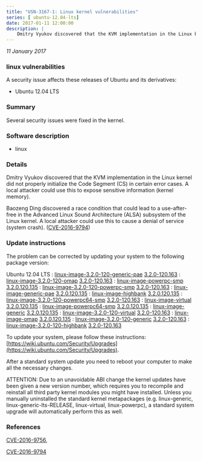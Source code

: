```yaml
---
title: "USN-3167-1: Linux kernel vulnerabilities"
series: [ ubuntu-12.04-lts]
date: 2017-01-11 12:00:00
description: |
    Dmitry Vyukov discovered that the KVM implementation in the Linux kernel did not properly initialize the Code Segment (CS) in certain error cases. A local attacker could use this to expose sensitive information (kernel memory).
--- 
```

 
 

*11 January 2017*

### linux vulnerabilities

A security issue affects these releases of Ubuntu and its derivatives:

* Ubuntu 12.04 LTS

### Summary

Several security issues were fixed in the kernel. 

### Software description

* linux 

### Details

Dmitry Vyukov discovered that the KVM implementation in the Linux kernel did not properly initialize the Code Segment (CS) in certain error cases. A local attacker could use this to expose sensitive information (kernel memory).

Baozeng Ding discovered a race condition that could lead to a use-after- free in the Advanced Linux Sound Architecture (ALSA) subsystem of the Linux kernel. A local attacker could use this to cause a denial of service (system crash). ([CVE-2016-9794](http://people.ubuntu.com/~ubuntu-security/cve/CVE-2016-9794)) 

### Update instructions

The problem can be corrected by updating your system to the following package version:

Ubuntu 12.04 LTS
 : [linux-image-3.2.0-120-generic-pae](https://launchpad.net/ubuntu/+source/linux) <span> [3.2.0-120.163](https://launchpad.net/ubuntu/+source/linux/3.2.0-120.163) </span> 
 : [linux-image-3.2.0-120-omap](https://launchpad.net/ubuntu/+source/linux) <span> [3.2.0-120.163](https://launchpad.net/ubuntu/+source/linux/3.2.0-120.163) </span> 
 : [linux-image-powerpc-smp](https://launchpad.net/ubuntu/+source/linux) <span> [3.2.0.120.135](https://launchpad.net/ubuntu/+source/linux/3.2.0-120.163) </span> 
 : [linux-image-3.2.0-120-powerpc-smp](https://launchpad.net/ubuntu/+source/linux) <span> [3.2.0-120.163](https://launchpad.net/ubuntu/+source/linux/3.2.0-120.163) </span> 
 : [linux-image-generic-pae](https://launchpad.net/ubuntu/+source/linux) <span> [3.2.0.120.135](https://launchpad.net/ubuntu/+source/linux/3.2.0-120.163) </span> 
 : [linux-image-highbank](https://launchpad.net/ubuntu/+source/linux) <span> [3.2.0.120.135](https://launchpad.net/ubuntu/+source/linux/3.2.0-120.163) </span> 
 : [linux-image-3.2.0-120-powerpc64-smp](https://launchpad.net/ubuntu/+source/linux) <span> [3.2.0-120.163](https://launchpad.net/ubuntu/+source/linux/3.2.0-120.163) </span> 
 : [linux-image-virtual](https://launchpad.net/ubuntu/+source/linux) <span> [3.2.0.120.135](https://launchpad.net/ubuntu/+source/linux/3.2.0-120.163) </span> 
 : [linux-image-powerpc64-smp](https://launchpad.net/ubuntu/+source/linux) <span> [3.2.0.120.135](https://launchpad.net/ubuntu/+source/linux/3.2.0-120.163) </span> 
 : [linux-image-generic](https://launchpad.net/ubuntu/+source/linux) <span> [3.2.0.120.135](https://launchpad.net/ubuntu/+source/linux/3.2.0-120.163) </span> 
 : [linux-image-3.2.0-120-virtual](https://launchpad.net/ubuntu/+source/linux) <span> [3.2.0-120.163](https://launchpad.net/ubuntu/+source/linux/3.2.0-120.163) </span> 
 : [linux-image-omap](https://launchpad.net/ubuntu/+source/linux) <span> [3.2.0.120.135](https://launchpad.net/ubuntu/+source/linux/3.2.0-120.163) </span> 
 : [linux-image-3.2.0-120-generic](https://launchpad.net/ubuntu/+source/linux) <span> [3.2.0-120.163](https://launchpad.net/ubuntu/+source/linux/3.2.0-120.163) </span> 
 : [linux-image-3.2.0-120-highbank](https://launchpad.net/ubuntu/+source/linux) <span> [3.2.0-120.163](https://launchpad.net/ubuntu/+source/linux/3.2.0-120.163) </span> 

To update your system, please follow these instructions: [https://wiki.ubuntu.com/Security/Upgrades](https://wiki.ubuntu.com/Security/Upgrades).

After a standard system update you need to reboot your computer to make all the necessary changes.

ATTENTION: Due to an unavoidable ABI change the kernel updates have been given a new version number, which requires you to recompile and reinstall all third party kernel modules you might have installed. Unless you manually uninstalled the standard kernel metapackages (e.g. linux-generic, linux-generic-lts-RELEASE, linux-virtual, linux-powerpc), a standard system upgrade will automatically perform this as well. 

### References

 
 [CVE-2016-9756](http://people.ubuntu.com/~ubuntu-security/cve/CVE-2016-9756), 

 [CVE-2016-9794](http://people.ubuntu.com/~ubuntu-security/cve/CVE-2016-9794)
 

